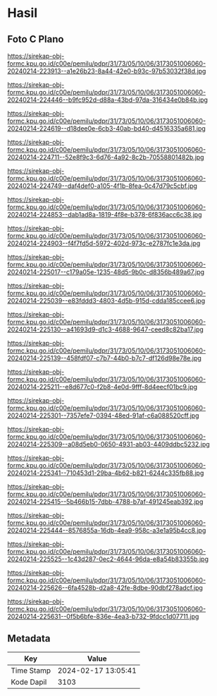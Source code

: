 # Hasil

## Foto C Plano

https://sirekap-obj-formc.kpu.go.id/c00e/pemilu/pdpr/31/73/05/10/06/3173051006060-20240214-223913--a1e26b23-8a44-42e0-b93c-97b53032f38d.jpg

https://sirekap-obj-formc.kpu.go.id/c00e/pemilu/pdpr/31/73/05/10/06/3173051006060-20240214-224446--b9fc952d-d88a-43bd-97da-316434e0b84b.jpg

https://sirekap-obj-formc.kpu.go.id/c00e/pemilu/pdpr/31/73/05/10/06/3173051006060-20240214-224619--d18dee0e-6cb3-40ab-bd40-d4516335a681.jpg

https://sirekap-obj-formc.kpu.go.id/c00e/pemilu/pdpr/31/73/05/10/06/3173051006060-20240214-224711--52e8f9c3-6d76-4a92-8c2b-70558801482b.jpg

https://sirekap-obj-formc.kpu.go.id/c00e/pemilu/pdpr/31/73/05/10/06/3173051006060-20240214-224749--daf4def0-a105-4f1b-8fea-0c47d79c5cbf.jpg

https://sirekap-obj-formc.kpu.go.id/c00e/pemilu/pdpr/31/73/05/10/06/3173051006060-20240214-224853--dab1ad8a-1819-4f8e-b378-6f836acc6c38.jpg

https://sirekap-obj-formc.kpu.go.id/c00e/pemilu/pdpr/31/73/05/10/06/3173051006060-20240214-224903--f4f7fd5d-5972-402d-973c-e2787fc1e3da.jpg

https://sirekap-obj-formc.kpu.go.id/c00e/pemilu/pdpr/31/73/05/10/06/3173051006060-20240214-225017--c179a05e-1235-48d5-9b0c-d8356b489a67.jpg

https://sirekap-obj-formc.kpu.go.id/c00e/pemilu/pdpr/31/73/05/10/06/3173051006060-20240214-225039--e83fddd3-4803-4d5b-915d-cdda185ccee6.jpg

https://sirekap-obj-formc.kpu.go.id/c00e/pemilu/pdpr/31/73/05/10/06/3173051006060-20240214-225130--a41693d9-d1c3-4688-9647-ceed8c82ba17.jpg

https://sirekap-obj-formc.kpu.go.id/c00e/pemilu/pdpr/31/73/05/10/06/3173051006060-20240214-225139--458fdf07-c7b7-44b0-b7c7-df126d98e78e.jpg

https://sirekap-obj-formc.kpu.go.id/c00e/pemilu/pdpr/31/73/05/10/06/3173051006060-20240214-225211--e8d677c0-f2b8-4e0d-9fff-8d4eecf01bc9.jpg

https://sirekap-obj-formc.kpu.go.id/c00e/pemilu/pdpr/31/73/05/10/06/3173051006060-20240214-225301--7357efe7-0394-48ed-91af-c6a088520cff.jpg

https://sirekap-obj-formc.kpu.go.id/c00e/pemilu/pdpr/31/73/05/10/06/3173051006060-20240214-225309--a08d5eb0-0650-4931-ab03-4409ddbc5232.jpg

https://sirekap-obj-formc.kpu.go.id/c00e/pemilu/pdpr/31/73/05/10/06/3173051006060-20240214-225341--710453d1-29ba-4b62-b821-6244c335fb88.jpg

https://sirekap-obj-formc.kpu.go.id/c00e/pemilu/pdpr/31/73/05/10/06/3173051006060-20240214-225415--5b466b15-7dbb-4788-b7af-491245eab392.jpg

https://sirekap-obj-formc.kpu.go.id/c00e/pemilu/pdpr/31/73/05/10/06/3173051006060-20240214-225444--8576855a-16db-4ea9-958c-a3e1a95b4cc8.jpg

https://sirekap-obj-formc.kpu.go.id/c00e/pemilu/pdpr/31/73/05/10/06/3173051006060-20240214-225525--1c43d287-0ec2-4644-96da-e8a54b83355b.jpg

https://sirekap-obj-formc.kpu.go.id/c00e/pemilu/pdpr/31/73/05/10/06/3173051006060-20240214-225626--6fa4528b-d2a8-42fe-8dbe-90dbf278adcf.jpg

https://sirekap-obj-formc.kpu.go.id/c00e/pemilu/pdpr/31/73/05/10/06/3173051006060-20240214-225631--0f5b6bfe-836e-4ea3-b732-9fdcc1d07711.jpg


## Metadata

| Key        | Value               |
| ---------- | ------------------- |
| Time Stamp | 2024-02-17 13:05:41 |
| Kode Dapil | 3103                |



